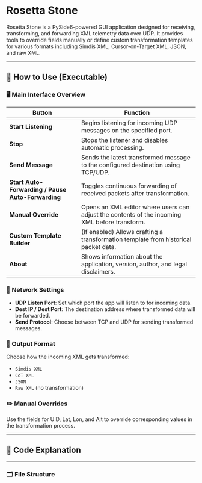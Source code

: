 # Rosetta Stone

Rosetta Stone is a PySide6-powered GUI application designed for receiving, transforming, and forwarding XML telemetry data over UDP. It provides tools to override fields manually or define custom transformation templates for various formats including Simdis XML, Cursor-on-Target XML, JSON, and raw XML.

---

## 🚀 How to Use (Executable)

### 🖥️ Main Interface Overview

| **Button**              | **Function**                                                                                   |
|------------------------|-----------------------------------------------------------------------------------------------|
| **Start Listening**     | Begins listening for incoming UDP messages on the specified port.                             |
| **Stop**                | Stops the listener and disables automatic processing.                                          |
| **Send Message**        | Sends the latest transformed message to the configured destination using TCP/UDP.             |
| **Start Auto-Forwarding / Pause Auto-Forwarding** | Toggles continuous forwarding of received packets after transformation.                  |
| **Manual Override**     | Opens an XML editor where users can adjust the contents of the incoming XML before transform. |
| **Custom Template Builder** | (If enabled) Allows crafting a transformation template from historical packet data.          |
| **About**               | Shows information about the application, version, author, and legal disclaimers.              |

### 📡 Network Settings

- **UDP Listen Port**: Set which port the app will listen to for incoming data.
- **Dest IP / Dest Port**: The destination address where transformed data will be forwarded.
- **Send Protocol**: Choose between TCP and UDP for sending transformed messages.

### 🧭 Output Format

Choose how the incoming XML gets transformed:

- `Simdis XML`
- `CoT XML`
- `JSON`
- `Raw XML` (no transformation)

### ✏️ Manual Overrides

Use the fields for UID, Lat, Lon, and Alt to override corresponding values in the transformation process.

---

## 🧰 Code Explanation

---

### 🗂️ File Structure
